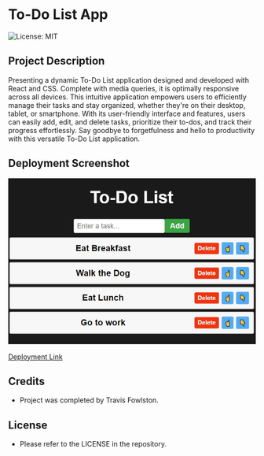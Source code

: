 # To-Do List App

![License: MIT](https://img.shields.io/badge/License-MIT-yellow.svg)

## Project Description

Presenting a dynamic To-Do List application designed and developed with React and CSS. Complete with media queries, it is optimally responsive across all devices. This intuitive application empowers users to efficiently manage their tasks and stay organized, whether they're on their desktop, tablet, or smartphone. With its user-friendly interface and features, users can easily add, edit, and delete tasks, prioritize their to-dos, and track their progress effortlessly. Say goodbye to forgetfulness and hello to productivity with this versatile To-Do List application.

## Deployment Screenshot

![deployment-screenshot](./src/assets/deployment-screenshot.jpg)

[Deployment Link]()

## Credits

- Project was completed by Travis Fowlston.

## License

- Please refer to the LICENSE in the repository.
